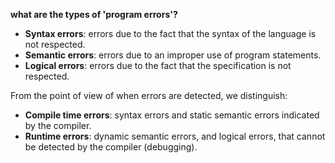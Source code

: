 **what are the types of 'program errors'?**

- **Syntax errors**: errors due to the fact that the syntax of the language is not respected.
- **Semantic errors**: errors due to an improper use of program statements.
- **Logical errors**: errors due to the fact that the specification is not respected.

From the point of view of when errors are detected, we distinguish:

- **Compile time errors**: syntax errors and static semantic errors indicated by the compiler.
- **Runtime errors**: dynamic semantic errors, and logical errors, that cannot be detected by the compiler (debugging).
